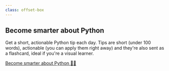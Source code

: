 ```yaml
---
class: offset-box
---
```


## Become smarter about Python

Get a short, actionable Python tip each day.
Tips are short (under 100 words), actionable (you can apply them right away) and they're also sent as a flashcard, ideal if you're a visual learner.

[Become smarter about Python 🐍💧](?classes=btn,btn-lg,btn-center#subscribe)
